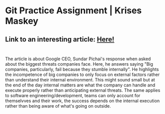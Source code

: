 # Git Practice Assignment | Krises Maskey


## Link to an interesting article: [Here!](https://www.livemint.com/technology/tech-news/what-are-the-biggest-threats-companies-face-google-ceo-sundar-pichai-s-response-11662948781923.html)<br></br>


The article is about Google CEO, Sundar Pichai's response when asked about the biggest threats companies face. Here, he answers saying "Big companies, particularly, fail because they stumble internally". He highlights the incompetence of big companies to only focus on external factors rather than understand their internal environment. This might sound small but at the end of the day internal matters are what the company can handle and execute properly rather than anticipating external threats. The same applies to software engineering/development, teams can only account for themselvves and their work, the success depends on the internal execution rather than being aware of what's going on outside.